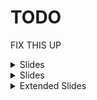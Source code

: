 <style>
    .footer {
        display: none;
    }
</style>

# TODO

FIX THIS UP

<details>
<summary>Slides</summary>
<br>
[template](/tut-template/resources/template)
</details>

<details>
<summary>Slides</summary>
<br>
[week1](/tut-template/week1)
</details>

<details>
<summary>Extended Slides</summary>
<br>
[week1](/tut-template/week1-extended)
</details>